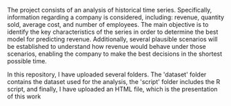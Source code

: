 The project consists of an analysis of historical time series. Specifically, information regarding a company is considered, including: revenue, quantity sold, average cost, and number of employees. The main objective is to identify the key characteristics of the series in order to determine the best model for predicting revenue. Additionally, several plausible scenarios will be established to understand how revenue would behave under those scenarios, enabling the company to make the best decisions in the shortest possible time.

In this repository, I have uploaded several folders. The 'dataset' folder contains the dataset used for the analysis, the 'script' folder includes the R script, and finally, I have uploaded an HTML file, which is the presentation of this work
